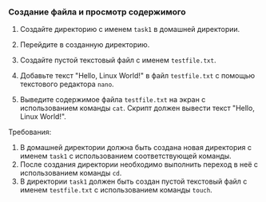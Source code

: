 
### Создание файла и просмотр содержимого

1. Создайте директорию с именем `task1` в домашней директории.

2. Перейдите в созданную директорию.

3. Создайте пустой текстовый файл с именем `testfile.txt`.

4. Добавьте текст "Hello, Linux World!" в файл `testfile.txt` с помощью текстового редактора `nano`.

5. Выведите содержимое файла `testfile.txt` на экран с использованием команды `cat`. Скрипт должен вывести текст "Hello, Linux World!".

Требования:
1. В домашней директории должна быть создана новая директория с именем `task1` с использованием соответствующей команды.
2. После создания директории необходимо выполнить переход в неё с использованием команды `cd`.
3. В директории `task1` должен быть создан пустой текстовый файл с именем `testfile.txt` с использованием команды `touch`.